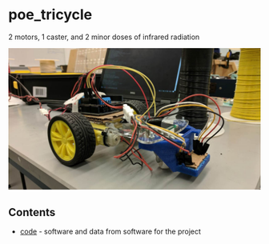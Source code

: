 # poe_tricycle
2 motors, 1 caster, and 2 minor doses of infrared radiation

![image of said tricycle](line_follower.jpg)

## Contents

* [code](code) - software and data from software for the project
